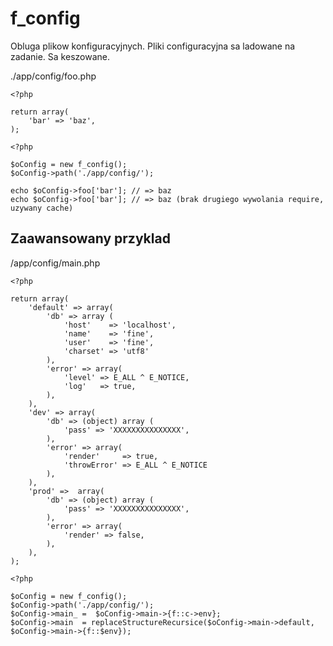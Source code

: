 # f_config

Obluga plikow konfiguracyjnych.
Pliki configuracyjna sa ladowane na zadanie. Sa keszowane.


./app/config/foo.php

~~~
<?php

return array(
    'bar' => 'baz',
);
~~~

~~~
<?php

$oConfig = new f_config();
$oConfig->path('./app/config/');

echo $oConfig->foo['bar']; // => baz
echo $oConfig->foo['bar']; // => baz (brak drugiego wywolania require, uzywany cache)
~~~


## Zaawansowany przyklad

/app/config/main.php

~~~
<?php

return array(
    'default' => array(
        'db' => array (
            'host'    => 'localhost',
            'name'    => 'fine',
            'user'    => 'fine',
            'charset' => 'utf8'
        ),
        'error' => array(
            'level' => E_ALL ^ E_NOTICE,
            'log'   => true,
        ),
    ),
    'dev' => array(
        'db' => (object) array (
            'pass' => 'XXXXXXXXXXXXXXX',
        ),
        'error' => array(
            'render'     => true,
            'throwError' => E_ALL ^ E_NOTICE
        ),
    ),
    'prod' =>  array(
        'db' => (object) array (
            'pass' => 'XXXXXXXXXXXXXXX',
        ),
        'error' => array(
            'render' => false,
        ),
    ),
);
~~~

~~~
<?php

$oConfig = new f_config();
$oConfig->path('./app/config/');
$oConfig->main_ =  $oConfig->main->{f::c->env};
$oConfig->main  = replaceStructureRecursice($oConfig->main->default, $oConfig->main->{f::$env});
~~~





